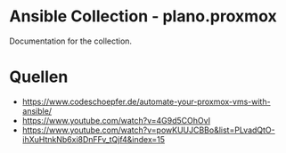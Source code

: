 # Ansible Collection - plano.proxmox

Documentation for the collection.

# Quellen

- https://www.codeschoepfer.de/automate-your-proxmox-vms-with-ansible/
- https://www.youtube.com/watch?v=4G9d5COhOvI
- https://www.youtube.com/watch?v=powKUUJCBBo&list=PLvadQtO-ihXuHtnkNb6xi8DnFFv_tQjf4&index=15
